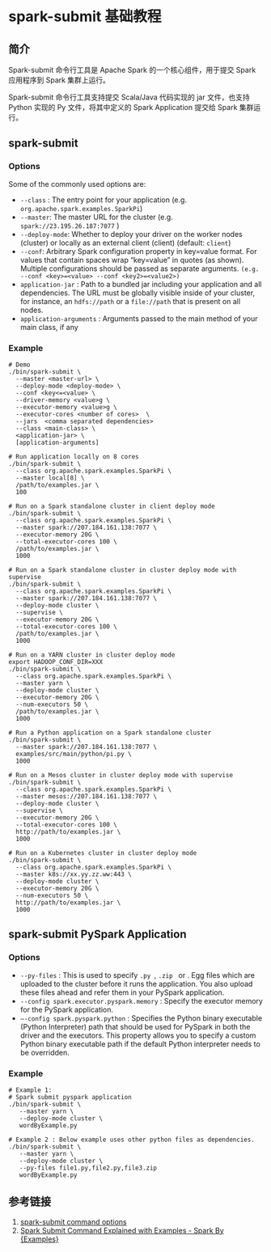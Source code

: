 # spark-submit 基础教程

## 简介

Spark-submit 命令行工具是 Apache Spark 的一个核心组件，用于提交 Spark 应用程序到 Spark 集群上运行。

Spark-submit 命令行工具支持提交 Scala/Java 代码实现的 jar 文件，也支持 Python 实现的 Py 文件，将其中定义的 Spark Application 提交给 Spark 集群运行。

## spark-submit

### Options

Some of the commonly used options are:
- `--class` : The entry point for your application (e.g. `org.apache.spark.examples.SparkPi`)
- `--master`: The master URL for the cluster (e.g. `spark://23.195.26.187:7077` )  
- `--deploy-mode`: Whether to deploy your driver on the worker nodes (cluster) or locally as an external client (client) (default: `client`)
- `--conf`: Arbitrary Spark configuration property in key=value format. For values that contain spaces wrap “key=value” in quotes (as shown). Multiple configurations should be passed as separate arguments. `(e.g. --conf <key>=<value> --conf <key2>=<value2>)`
- `application-jar` : Path to a bundled jar including your application and all dependencies. The URL must be globally visible inside of your cluster, for instance, an `hdfs://path` or a `file://path` that is present on all nodes.
- `application-arguments` : Arguments passed to the main method of your main class, if any

### Example

```shell
# Demo
./bin/spark-submit \
  --master <master-url> \
  --deploy-mode <deploy-mode> \
  --conf <key<=<value> \
  --driver-memory <value>g \
  --executor-memory <value>g \
  --executor-cores <number of cores>  \
  --jars  <comma separated dependencies>
  --class <main-class> \
  <application-jar> \
  [application-arguments]

# Run application locally on 8 cores
./bin/spark-submit \
  --class org.apache.spark.examples.SparkPi \
  --master local[8] \
  /path/to/examples.jar \
  100

# Run on a Spark standalone cluster in client deploy mode
./bin/spark-submit \
  --class org.apache.spark.examples.SparkPi \
  --master spark://207.184.161.138:7077 \
  --executor-memory 20G \
  --total-executor-cores 100 \
  /path/to/examples.jar \
  1000

# Run on a Spark standalone cluster in cluster deploy mode with supervise
./bin/spark-submit \
  --class org.apache.spark.examples.SparkPi \
  --master spark://207.184.161.138:7077 \
  --deploy-mode cluster \
  --supervise \
  --executor-memory 20G \
  --total-executor-cores 100 \
  /path/to/examples.jar \
  1000

# Run on a YARN cluster in cluster deploy mode
export HADOOP_CONF_DIR=XXX
./bin/spark-submit \
  --class org.apache.spark.examples.SparkPi \
  --master yarn \
  --deploy-mode cluster \
  --executor-memory 20G \
  --num-executors 50 \
  /path/to/examples.jar \
  1000

# Run a Python application on a Spark standalone cluster
./bin/spark-submit \
  --master spark://207.184.161.138:7077 \
  examples/src/main/python/pi.py \
  1000

# Run on a Mesos cluster in cluster deploy mode with supervise
./bin/spark-submit \
  --class org.apache.spark.examples.SparkPi \
  --master mesos://207.184.161.138:7077 \
  --deploy-mode cluster \
  --supervise \
  --executor-memory 20G \
  --total-executor-cores 100 \
  http://path/to/examples.jar \
  1000

# Run on a Kubernetes cluster in cluster deploy mode
./bin/spark-submit \
  --class org.apache.spark.examples.SparkPi \
  --master k8s://xx.yy.zz.ww:443 \
  --deploy-mode cluster \
  --executor-memory 20G \
  --num-executors 50 \
  http://path/to/examples.jar \
  1000
```


## spark-submit PySpark Application

### Options

- `--py-files` : This is used to specify `.py `, `.zip ` or . Egg files which are uploaded to the cluster before it runs the application. You also upload these files ahead and refer them in your PySpark application.
- `--config spark.executor.pyspark.memory` : Specify the executor memory for the PySpark application.
- `–-config spark.pyspark.python` : Specifies the Python binary executable (Python Interpreter) path that should be used for PySpark in both the driver and the executors. This property allows you to specify a custom Python binary executable path if the default Python interpreter needs to be overridden.

### Example

```shell
# Example 1:
# Spark submit pyspark application
./bin/spark-submit \
   --master yarn \
   --deploy-mode cluster \
   wordByExample.py

# Example 2 : Below example uses other python files as dependencies.
./bin/spark-submit \
   --master yarn \
   --deploy-mode cluster \
   --py-files file1.py,file2.py,file3.zip
   wordByExample.py
```

## 参考链接

1. [spark-submit command options](https://docs.cloudera.com/runtime/7.2.18/running-spark-applications/topics/spark-submit-options.html)
2. [Spark Submit Command Explained with Examples - Spark By {Examples}](https://sparkbyexamples.com/spark/spark-submit-command/)
